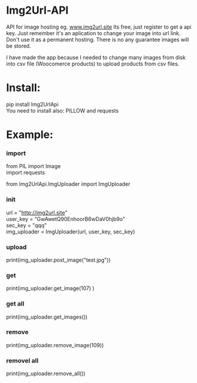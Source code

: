 # Img2Url-API
API for image hosting eg. www.img2url.site
Its free, just register to get a  api key. 
Just remember it's an aplication to change your image into url link.  Don't use it as a permanent hosting. There is no any guarantee images will be stored.

I have made the app because I needed to change many images from disk into csv file (Woocomerce products) to upload products from csv files.  


# Install:
pip install Img2UrlApi  
You need to install also: PILLOW and requests   

# Example:
###  import ###
from PIL import Image   
import requests

from Img2UrlApi.ImgUploader import ImgUploader

### init ###
url = "http://img2url.site"     
user_key = "GwAwetQ90EnhoorB6wDaV0hjb9o"        
sec_key = "qqq"     
img_uploader = ImgUploader(url, user_key, sec_key)      

### upload ###
print(img_uploader.post_image("test.jpg"))

### get ###
print(img_uploader.get_image(107) )

### get all ###
print(img_uploader.get_images())

### remove ###
print(img_uploader.remove_image(109))

### removel all ###
print(img_uploader.remove_all())



